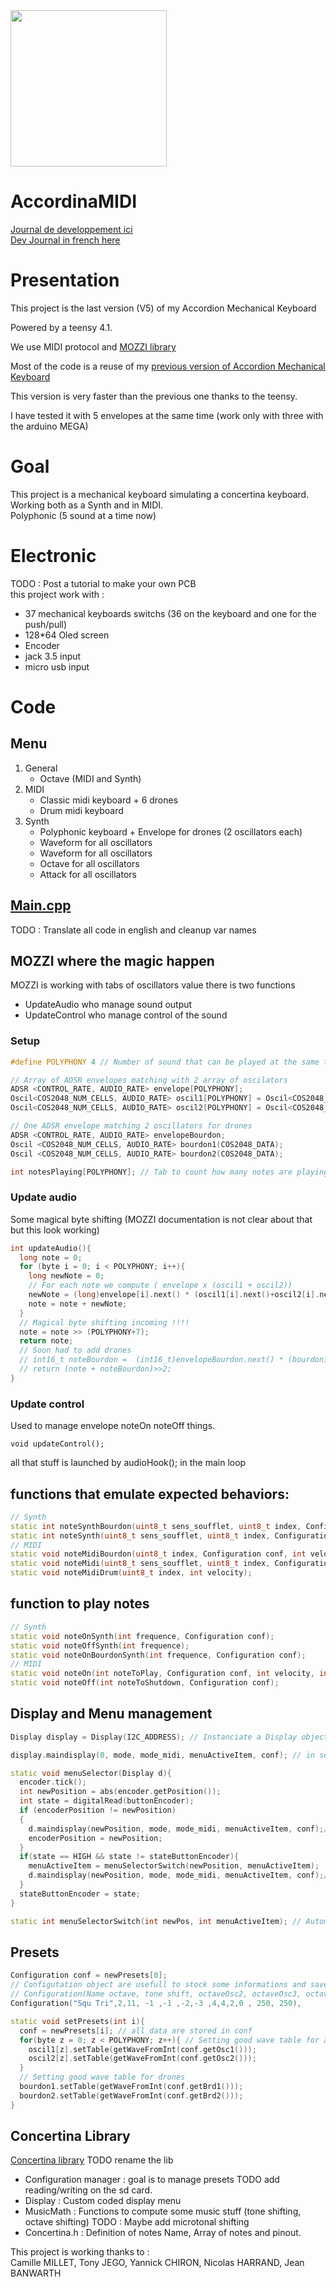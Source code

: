 <img src="https://user-images.githubusercontent.com/7162775/191379148-af449447-4c98-4340-b313-ac48eb72af3b.png"  width="250">


# AccordinaMIDI
[Journal de developpement ici](https://github.com/PierreBanwarth/MIDI-Accordina/blob/main/journal.md)  
[Dev Journal in french here](https://github.com/PierreBanwarth/MIDI-Accordina/blob/main/journal.md)

# Presentation

This project is the last version (V5) of my Accordion Mechanical Keyboard  

Powered by a teensy 4.1.  

We use MIDI protocol and [MOZZI library](https://sensorium.github.io/Mozzi/learn/output/)  
  
Most of the code is a reuse of my [previous version of Accordion Mechanical Keyboard](https://github.com/PierreBanwarth/MIDI-Melodica)  

This version is very faster than the previous one thanks to the teensy.  
  
I have tested it with 5 envelopes at the same time (work only with three with the arduino MEGA)  

# Goal

This project is a mechanical keyboard simulating a concertina keyboard.    
Working both as a Synth and in MIDI.  
Polyphonic (5 sound at a time now)  

# Electronic  
TODO : Post a tutorial to make your own PCB  
this project work with :  
 - 37 mechanical keyboards switchs (36 on the keyboard and one for the push/pull) 
 - 128*64 Oled screen 
 - Encoder 
 - jack 3.5 input
 - micro usb input

# Code 

## Menu

1. General
    * Octave (MIDI and Synth)
1. MIDI 
    * Classic midi keyboard + 6 drones
    * Drum midi keyboard
2. Synth
    * Polyphonic keyboard + Envelope for drones (2 oscillators each)
    * Waveform for all oscillators
    * Waveform for all oscillators
    * Octave for all oscillators
    * Attack for all oscillators



## [Main.cpp](https://github.com/PierreBanwarth/MIDI-Accordina/blob/main/src/main.cpp)  

TODO : Translate all code in english and cleanup var names

## MOZZI where the magic happen

MOZZI is working with tabs of oscillators value
there is two functions  
 - UpdateAudio who manage sound output
 - UpdateControl who manage control of the sound

### Setup
```c++
#define POLYPHONY 4 // Number of sound that can be played at the same time (theme)

// Array of ADSR envelopes matching with 2 array of oscilators
ADSR <CONTROL_RATE, AUDIO_RATE> envelope[POLYPHONY]; 
Oscil<COS2048_NUM_CELLS, AUDIO_RATE> oscil1[POLYPHONY] = Oscil<COS2048_NUM_CELLS, AUDIO_RATE> (COS2048_DATA);
Oscil<COS2048_NUM_CELLS, AUDIO_RATE> oscil2[POLYPHONY] = Oscil<COS2048_NUM_CELLS, AUDIO_RATE> (COS2048_DATA);

// One ADSR envelope matching 2 oscillators for drones  
ADSR <CONTROL_RATE, AUDIO_RATE> envelopeBourdon; 
Oscil <COS2048_NUM_CELLS, AUDIO_RATE> bourdon1(COS2048_DATA);
Oscil <COS2048_NUM_CELLS, AUDIO_RATE> bourdon2(COS2048_DATA);

int notesPlaying[POLYPHONY]; // Tab to count how many notes are playing simultaneously
```

### Update audio
Some magical byte shifting (MOZZI documentation is not clear about that but this look working)
```c++
int updateAudio(){
  long note = 0;
  for (byte i = 0; i < POLYPHONY; i++){
    long newNote = 0;
    // For each note we compute ( envelope x (oscil1 + oscil2))
    newNote = (long)envelope[i].next() * (oscil1[i].next()+oscil2[i].next());
    note = note + newNote;
  }
  // Magical byte shifting incoming !!!!
  note = note >> (POLYPHONY+7);
  return note;
  // Soon had to add drones
  // int16_t noteBourdon =  (int16_t)envelopeBourdon.next() * (bourdon1.next()+bourdon2.next()) >>8;
  // return (note + noteBourdon)>>2;
}
```

### Update control
Used to manage envelope noteOn noteOff things.
```
void updateControl();
```
all that stuff is launched by audioHook(); in the main loop



## functions that emulate expected behaviors:   

```c++
// Synth
static int noteSynthBourdon(uint8_t sens_soufflet, uint8_t index, Configuration conf);
static int noteSynth(uint8_t sens_soufflet, uint8_t index, Configuration conf);
// MIDI
static void noteMidiBourdon(uint8_t index, Configuration conf, int velocity);
static void noteMidi(uint8_t sens_soufflet, uint8_t index, Configuration conf, int velocity);
static void noteMidiDrum(uint8_t index, int velocity);
```
## function to play notes 
```c++
// Synth
static void noteOnSynth(int frequence, Configuration conf);
static void noteOffSynth(int frequence);
static void noteOnBourdonSynth(int frequence, Configuration conf);
// MIDI
static void noteOn(int noteToPlay, Configuration conf, int velocity, int index);
static void noteOff(int noteToShutdown, Configuration conf);
```
## Display and Menu management
```c++
Display display = Display(I2C_ADDRESS); // Instanciate a Display object, used to display everything

display.maindisplay(0, mode, mode_midi, menuActiveItem, conf); // in setup to initialize display

static void menuSelector(Display d){
  encoder.tick();
  int newPosition = abs(encoder.getPosition());
  int state = digitalRead(buttonEncoder);
  if (encoderPosition != newPosition)
  {
    d.maindisplay(newPosition, mode, mode_midi, menuActiveItem, conf);// Update display when encoder is rotating
    encoderPosition = newPosition;
  }
  if(state == HIGH && state != stateButtonEncoder){
    menuActiveItem = menuSelectorSwitch(newPosition, menuActiveItem);
    d.maindisplay(newPosition, mode, mode_midi, menuActiveItem, conf);// Update display when encoder is clicked
  }
  stateButtonEncoder = state;
}

static int menuSelectorSwitch(int newPos, int menuActiveItem); // Automata that manage menuing
```

## Presets 

```c++
Configuration conf = newPresets[0];
// Configutation object are usefull to stock some informations and save and load presets
// Configuration(Name octave, tone shift, octaveOsc2, octaveOsc3, octaveOsc4, waveFormOsc1 ,waveFormOsc2 ,waveFormOsc3 ,waveFormOsc4 , attackTheme, attackDrones)
Configuration("Squ Tri",2,11, -1 ,-1 ,-2,-3 ,4,4,2,0 , 250, 250),

static void setPresets(int i){
  conf = newPresets[i]; // all data are stored in conf
  for(byte z = 0; z < POLYPHONY; z++){ // Setting good wave table for all synth
    oscil1[z].setTable(getWaveFromInt(conf.getOsc1()));
    oscil2[z].setTable(getWaveFromInt(conf.getOsc2()));
  }
  // Setting good wave table for drones
  bourdon1.setTable(getWaveFromInt(conf.getBrd1()));
  bourdon2.setTable(getWaveFromInt(conf.getBrd2()));
}


```





## Concertina Library
[Concertina library](https://github.com/PierreBanwarth/MIDI-Accordina/tree/main/include/concertina_lib) TODO rename the lib

 - Configuration manager : goal is to manage presets TODO add reading/writing on the sd card.
 - Display : Custom coded display menu
 - MusicMath : Functions to compute some music stuff (tone shifting, octave shifting) TODO : Maybe add microtonal shifting
 - Concertina.h : Definition of notes Name, Array of notes and pinout.
 



This project is working thanks to :  
Camille MILLET, Tony JEGO, Yannick CHIRON, Nicolas HARRAND, Jean BANWARTH
